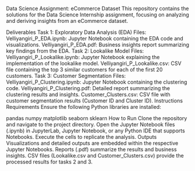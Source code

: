 Data Science Assignment: eCommerce Dataset
This repository contains the solutions for the Data Science Internship assignment, focusing on analyzing and deriving insights from an eCommerce dataset.

Deliverables
Task 1: Exploratory Data Analysis (EDA)
Files:
Velliyangiri_P_EDA.ipynb: Jupyter Notebook containing the EDA code and visualizations.
Velliyangiri_P_EDA.pdf: Business insights report summarizing key findings from the EDA.
Task 2: Lookalike Model
Files:
Velliyangiri_P_Lookalike.ipynb: Jupyter Notebook explaining the implementation of the lookalike model.
Velliyangiri_P_Lookalike.csv: CSV file containing the top 3 similar customers for each of the first 20 customers.
Task 3: Customer Segmentation
Files:
Velliyangiri_P_Clustering.ipynb: Jupyter Notebook containing the clustering code.
Velliyangiri_P_Clustering.pdf: Detailed report summarizing the clustering results and insights.
Customer_Clusters.csv: CSV file with customer segmentation results (Customer ID and Cluster ID).
Instructions
Requirements
Ensure the following Python libraries are installed:

pandas
numpy
matplotlib
seaborn
sklearn
How to Run
Clone the repository and navigate to the project directory.
Open the Jupyter Notebook files (.ipynb) in JupyterLab, Jupyter Notebook, or any Python IDE that supports Notebooks.
Execute the cells to replicate the analysis.
Outputs
Visualizations and detailed outputs are embedded within the respective Jupyter Notebooks.
Reports (.pdf) summarize the results and business insights.
CSV files (Lookalike.csv and Customer_Clusters.csv) provide the processed results for tasks 2 and 3.
